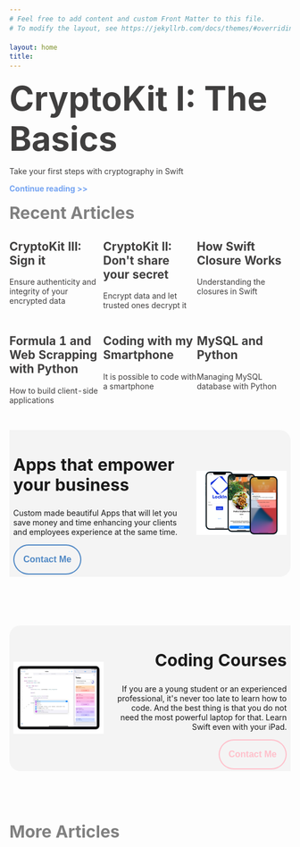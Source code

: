 ```yaml
---
# Feel free to add content and custom Front Matter to this file.
# To modify the layout, see https://jekyllrb.com/docs/themes/#overriding-theme-defaults

layout: home
title: 
---
```

<style>
  .a1:link {color: #403F3F; text-decoration: none;}
  .a1:visited {color: #403F3F; text-decoration: none;}
  .a1:hover {color: gray; text-decoration: none;}
  .a1:active {color: #403F3F; text-decoration: none;}
  .button1 { border: 2px solid #5189C5; color: #5189C5; padding: 16px 16px; text-align: center; text-decoration: none; display: inline-block;font-size: 16px; transition-duration: 0.4s; cursor: pointer; border-radius:25%/30px; background-color: #F4F4F4}
  .button1:hover {border: 2px solid #5189C5; color: white; padding: 16px 16px; text-align: center; text-decoration: none; display: inline-block;font-size: 16px; transition-duration: 0.4s; cursor: pointer; border-radius:25%/30px; background-color: #5189C5}
  .button2 { border: 2px solid pink; color: pink; padding: 16px 16px; text-align: center; text-decoration: none; display: inline-block;font-size: 16px; transition-duration: 0.4s; cursor: pointer; border-radius:25%/30px; background-color: #F4F4F4}
  .button2:hover {border: 2px solid pink; color: white; padding: 16px 16px; text-align: center; text-decoration: none; display: inline-block;font-size: 16px; transition-duration: 0.4s; cursor: pointer; border-radius:25%/30px; background-color: pink}
</style>
<body>
<a class="a1" href="https://www.javiercarrilloblog.com/coding/15/06/2021/CryptoKit.html">
<body>
<h1 style="font-size: 60px; margin: 0px 0px"><b>CryptoKit I: The Basics</b></h1>
<p>Take your first steps with cryptography in Swift</p>
</body>
</a>
</body>
<a class="a1" style="color: #75A4F2" href="https://www.javiercarrilloblog.com/coding/15/06/2021/CryptoKit.html"><b>Continue reading >></b></a>
<br>
<br>
<h2 style="font-size: 30px; color: gray; margin: 0px 0px"><b>Recent Articles</b></h2>
<table style="width: 100%; horizontal-align: left; margin: 0px 0px">
  <tr>
    <td style="border-style: hidden; width: 33%; text-align: left; vertical-align: top; padding: 0px">
      <a class="a1" href="https://www.javiercarrilloblog.com/coding/15/08/2021/CryptoKitIII.html">
      <body>
      <h2><b>CryptoKit III: Sign it</b></h2>
      <p>Ensure authenticity and integrity of your encrypted data</p>
      </body>
      </a>
    </td>
    <td style="border-style: hidden; width: 33%; text-align: left; vertical-align: top; padding: 0px">
      <a class="a1" href="https://www.javiercarrilloblog.com/coding/16/07/2021/CryptoKitII.html">
      <body>
      <h2><b>CryptoKit II: Don't share your secret</b></h2>
      <p>Encrypt data and let trusted ones decrypt it</p>
      </body>
      </a>
    </td>
    <td style="border-style: hidden; width: 33%; text-align: left; vertical-align: top; padding: 0px">
      <a class="a1" href="https://www.javiercarrilloblog.com/coding/17/05/2021/SwiftClosures.html">
      <body>
      <h2><b>How Swift Closure Works</b></h2>
      <p>Understanding the closures in Swift</p>
      </body>
      </a>
    </td>
  </tr>
  <tr style="background-color: #FDFDFD">
    <td style="border-style: hidden; width: 33%; text-align: left; vertical-align: top; padding: 0px">
      <a class="a1" href="https://www.javiercarrilloblog.com/coding/15/04/2021/Formula1WebScraping.html">
      <body>
      <h2><b>Formula 1 and Web Scrapping with Python</b></h2>
      <p>How to build client-side applications</p>
      </body>
      </a>
    </td>
    <td style="border-style: hidden; width: 33%; text-align: left; vertical-align: top; padding: 0px">
      <a class="a1" href="https://www.javiercarrilloblog.com/coding/15/03/2021/Coding_with_smartphone.html">
      <body>
      <h2><b>Coding with my Smartphone</b></h2>
      <p>It is possible to code with a smartphone</p>
      </body>
      </a>
    </td>
    <td style="border-style: hidden; width: 33%; text-align: left; vertical-align: top; padding: 0px">
      <a class="a1" href="https://www.javiercarrilloblog.com/coding/15/02/2021/MySQLPython.html">
      <body>
      <h2><b>MySQL and Python</b></h2>
      <p>Managing MySQL database with Python</p>
      </body>
      </a>
    </td>
  </tr>
</table>
<br>
<header style="border-radius: 20px; background-color: #F4F4F4">
  <table style="width: 100%; padding: 0px; border-style: hidden; text-align: left">
    <tr>
      <td style="width: 65%; background-color: #F4F4F4; border-style: hidden">
        <body>
          <h2 style="font-size: 30px"><b>Apps that empower your business</b></h2>
          <p>Custom made beautiful Apps that will let you save money and time enhancing your clients and employees experience at the same time.</p>
          <button class="button1" onclick="window.location.href='https://www.javiercarrilloblog.com/services';"><b>Contact Me</b></button>
        </body>
      </td>
      <td style="width: 35%; border-style: hidden; text-align: right">
        <img style="display: block; margin-left: auto; margin-right: auto; height: 250px; width: 100%; object-fit: contain" src="./assets/img/combi.png">
      </td>
    </tr>
  </table>
</header>
<br>
<header style="border-radius: 20px; background-color: #F4F4F4">
  <table style="width: 100%; padding: 0px; border-style: hidden; text-align: right">
    <tr>
      <td style="width: 35%; border-style: hidden; text-align: left">
        <img style="display: block; margin-left: auto; margin-right: auto; width: 100%; object-fit: contain" src="./assets/img/img2.png">
      </td>
      <td style="width: 65%; background-color: #F4F4F4; border-style: hidden">
        <body>
          <h2 style="font-size: 30px"><b>Coding Courses</b></h2>
          <p>If you are a young student or an experienced professional, it's never too late to learn how to code. And the best thing is that you do not need the most powerful laptop for that. Learn Swift even with your iPad.</p>
          <button class="button2" onclick="window.location.href='https://www.javiercarrilloblog.com/services';"><b>Contact Me</b></button>
        </body>
      </td>
    </tr>
  </table>
</header>
<br>
<br>
<h1 style="font-size: 30px; color: gray; margin: 0px 0px"><b>More Articles</b></h1>